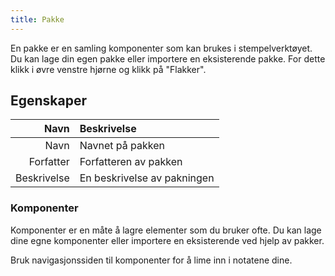 ```yaml
---
title: Pakke
---
```


En pakke er en samling komponenter som kan brukes i stempelverktøyet. Du kan lage din egen pakke eller importere en eksisterende pakke. For dette klikk i øvre venstre hjørne og klikk på "Flakker".

## Egenskaper

|        Navn | Beskrivelse                 |
| ----------: | :-------------------------- |
|        Navn | Navnet på pakken            |
|   Forfatter | Forfatteren av pakken       |
| Beskrivelse | En beskrivelse av pakningen |

### Komponenter

Komponenter er en måte å lagre elementer som du bruker ofte. Du kan lage dine egne komponenter eller importere en eksisterende ved hjelp av pakker.

Bruk navigasjonssiden til komponenter for å lime inn i notatene dine.
